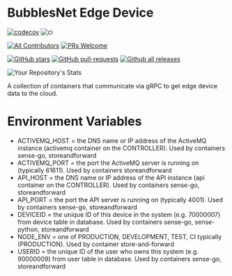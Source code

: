 # BubblesNet Edge Device


[![codecov](https://codecov.io/gh/bubblesnet/edge-device/branch/develop/graph/badge.svg?token=4ETBIJSIKZ)](https://codecov.io/gh/bubblesnet/edge-device)
![ci](https://github.com/bubblesnet/edge-device/workflows/BubblesNetCI/badge.svg)

[![All Contributors](https://img.shields.io/badge/all_contributors-1-orange.svg?style=flat-square)](#contributors-)
[![PRs Welcome](https://img.shields.io/badge/PRs-welcome-brightgreen.svg?style=flat-square)](http://makeapullrequest.com)

[![GitHub stars](https://img.shields.io/github/stars/bubblesnet/edge-device.svg?style=social&label=Star&maxAge=2592000)](https://GitHub.com/bubblesnet/edge-device/)
[![GitHub pull-requests](https://img.shields.io/github/issues-pr/bubblesnet/edge-device.svg)](https://GitHub.com/bubblesnet/edge-device/pull/)
[![Github all releases](https://img.shields.io/github/downloads/bubblesnet/edge-device/total.svg)](https://GitHub.com/bubblesnet/edge-device/releases/)

![Your Repository's Stats](https://github-readme-stats.vercel.app/api?username=bubblesnet&show_icons=true)

A collection of containers that communicate via gRPC to get edge device data to the cloud.

# Environment Variables
* ACTIVEMQ_HOST = the DNS name or IP address of the ActiveMQ instance (activemq container on the CONTROLLER). Used by containers sense-go, storeandforward
* ACTIVEMQ_PORT = the port the ActiveMQ server is running on (typically 61611). Used by containers storeandforward
* API_HOST = the DNS name or IP address of the API instance (api container on the CONTROLLER). Used by containers sense-go, storeandforward
* API_PORT = the port the API server is running on (typically 4001). Used by containers sense-go, storeandforward
* DEVICEID = the unique ID of this device in the system (e.g. 70000007) from device table in database. Used by containers sense-go, sense-python, storeandforward
* NODE_ENV = one of PRODUCTION, DEVELOPMENT, TEST, CI typically (PRODUCTION).  Used by container store-and-forward
* USERID = the unique ID of the user who owns this system (e.g. 90000009) from user table in database. Used by containers sense-go, storeandforward
